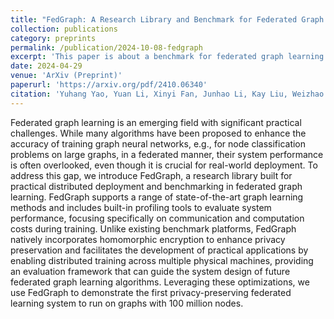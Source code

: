 ```yaml
---
title: "FedGraph: A Research Library and Benchmark for Federated Graph Learning"
collection: publications
category: preprints
permalink: /publication/2024-10-08-fedgraph
excerpt: 'This paper is about a benchmark for federated graph learning.'
date: 2024-04-29
venue: 'ArXiv (Preprint)'
paperurl: 'https://arxiv.org/pdf/2410.06340'
citation: 'Yuhang Yao, Yuan Li, Xinyi Fan, Junhao Li, Kay Liu, Weizhao Jin, Srivatsan Ravi, Philip S. Yu, Carlee Joe-Wong. (2024). &quot;FedGraph: A Research Library and Benchmark for Federated Graph Learning.&quot; <i>ArXiv (Preprint)</i>.'
---
```


Federated graph learning is an emerging field with significant practical challenges. While many algorithms have been proposed to enhance the accuracy of training graph neural networks, e.g., for node classification problems on large graphs, in a federated manner, their system performance is often overlooked, even though it is crucial for real-world deployment. To address this gap, we introduce FedGraph, a research library built for practical distributed deployment and benchmarking in federated graph learning. FedGraph supports a range of state-of-the-art graph learning methods and includes built-in profiling tools to evaluate system performance, focusing specifically on communication and computation costs during training. Unlike existing benchmark platforms, FedGraph natively incorporates homomorphic encryption to enhance privacy preservation and facilitates the development of practical applications by enabling distributed training across multiple physical machines, providing an evaluation framework that can guide the system design of future federated graph learning algorithms. Leveraging these optimizations, we use FedGraph to demonstrate the first privacy-preserving federated learning system to run on graphs with 100 million nodes.